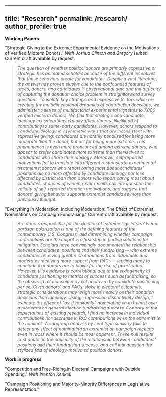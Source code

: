 <!-- Global site tag (gtag.js) - Google Analytics -->
<script async src="https://www.googletagmanager.com/gtag/js?id=UA-223746052-1"></script>
<script>
  window.dataLayer = window.dataLayer || [];
  function gtag(){dataLayer.push(arguments);}
  gtag('js', new Date());

  gtag('config', 'UA-223746052-1');
</script>

---
title: "Research"
permalink: /research/
author_profile: true
---

**Working Papers**
  
"Strategic Giving to the Extreme: Experimental Evidence on the Motivations of Verified Midterm Donors." *With Joshua Clinton and Gregory Huber.* Current draft available by request.

> *The question of whether political donors are primarily expressive or strategic has animated scholars because of the different incentives that these behaviors create for candidates. Despite a vast literature, the answer has proven elusive due to the confounded features of races, donors, and candidates in observational data and the difficulty of capturing the donation choice problem in straightforward survey questions. To isolate key strategic and expressive factors while re-creating the multidimensional dynamics of contribution decisions, we administer a series of multifactorial experimental vignettes to 7,000 verified midterm donors. We find that strategic and candidate ideology considerations equally affect donors’ likelihood of contributing to same-party candidates. However, donors respond to candidate ideology in asymmetric ways that are inconsistent with expressive giving: candidates are harshly penalized for being more moderate than the donor, but not for being more extreme. This phenomenon is even more pronounced among extreme donors, who appear to prefer candidates more extreme than themselves to candidates who share their ideology. Moreover, self-reported motivations fail to translate into different responses to experimental treatments: donors who report caring most about candidates’ positions are no more affected by candidate ideology nor less affected by district lean than donors who report caring most about candidates’ chances of winning. Our results call into question the validity of self-reported donation motivations, and suggest that donors’ giving behavior supports extremist candidates more than previously thought.*

"Everything in Moderation, Including Moderation: The Effect of Extremist Nominations on Campaign Fundraising." Current draft available by request.

> *Are donors responsible for the election of extreme legislators? Fierce partisan polarization is one of the defining features of the contemporary U.S. Congress, and determining whether campaign contributions are the culprit is a first step in finding solutions for mitigation. Scholars have convincingly documented the relationship between candidates' positions and their fundraising -- with extreme candidates receiving greater contributions from individuals and moderates receiving more support from PACs -- leading many to conclude that donors are to blame for the rise of polarization. However, this evidence is correlational due to the endogeneity of candidate positioning to metrics of success such as fundraising, so the observed relationship may not be driven by candidate positioning per se. Given donors' and PACs' stake in electoral outcomes, strategic considerations may weigh more heavily on their donation decisions than ideology. Using a regression discontinuity design, I estimate the effect of "as-if randomly" nominating an extremist over a moderate on general election fundraising success. Contrary to the expectations of existing research, I find no increase in individual contributions nor decrease in PAC contributions when the extremist is the nominee. A subgroup analysis by seat type similarly fails to detect any effect of nominating an extremist on campaign receipts even in races where it should be most apparent. These null results cast doubt on the causality of the relationship between candidates' positions and their fundraising success, and call into question the stylized fact of ideology-motivated political donors.*

**Work in progress**
  
"Competition and Free-Riding in Electoral Campaigns with Outside Spending." *With Brenton Kenkel.*

"Campaign Positioning and Majority-Minority Differences in Legislative Representation."



